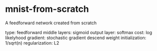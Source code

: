 # mnist-from-scratch
A feedforward network created from scratch

type: feedforward
middle layers: sigmoid
output layer: softmax 
cost: log likelyhood
gradient: stochastic gradient descend
weight initialization: 1/sqrt(n)
regularization: L2
